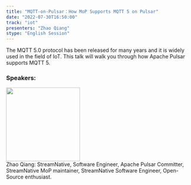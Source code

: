 ```yaml
---
title: "MQTT-on-Pulsar：How MoP Supports MQTT 5 on Pulsar"
date: "2022-07-30T16:50:00"
track: "iot"
presenters: "Zhao Qiang"
stype: "English Session"
---
```

The MQTT 5.0 protocol has been released for many years and it is widely used in the field of IoT. This talk will walk you through how Apache Pulsar supports MQTT 5.

### Speakers: 
<img src="images/speaker/1203.png" width="200" />
<br>Zhao Qiang: StreamNative, Software Engineer, Apache Pulsar Committer, StreamNative MoP maintainer, StreamNative Software Engineer, Open-Source enthusiast.

 